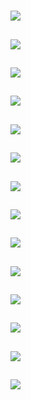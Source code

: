 # [](ContributionTable?__template__=property.md#cldf:VerbAgreementAggregatedByMarkerHasPreposedExponent)

## [](ParameterTable#cldf:1086)

![](MarkerHasPreposedExponentForADefault.jpg?parameters=1086&pacific-centered&padding-left=10&padding-right=10&padding-top=20&padding-bottom=20&width=12&height=8&markersize=15#cldfviz.map)

## [](ParameterTable#cldf:1087)

![](MarkerHasPreposedExponentForUDefault.jpg?parameters=1087&pacific-centered&padding-left=10&padding-right=10&padding-top=20&padding-bottom=20&width=12&height=8&markersize=15#cldfviz.map)

## [](ParameterTable#cldf:1088)

![](MarkerHasPreposedExponentForSDefault.jpg?parameters=1088&pacific-centered&padding-left=10&padding-right=10&padding-top=20&padding-bottom=20&width=12&height=8&markersize=15#cldfviz.map)

## [](ParameterTable#cldf:1089)

![](MarkerHasPreposedExponentForBDefault.jpg?parameters=1089&pacific-centered&padding-left=10&padding-right=10&padding-top=20&padding-bottom=20&width=12&height=8&markersize=15#cldfviz.map)

## [](ParameterTable#cldf:1090)

![](MarkerHasPreposedExponentForPOSSDefault.jpg?parameters=1090&pacific-centered&padding-left=10&padding-right=10&padding-top=20&padding-bottom=20&width=12&height=8&markersize=15#cldfviz.map)

## [](ParameterTable#cldf:1091)

![](MarkerHasPreposedExponentForARGNom.jpg?parameters=1091&pacific-centered&padding-left=10&padding-right=10&padding-top=20&padding-bottom=20&width=12&height=8&markersize=15#cldfviz.map)

## [](ParameterTable#cldf:1092)

![](MarkerHasPreposedExponentForOAdp.jpg?parameters=1092&pacific-centered&padding-left=10&padding-right=10&padding-top=20&padding-bottom=20&width=12&height=8&markersize=15#cldfviz.map)

## [](ParameterTable#cldf:1093)

![](MarkerHasPreposedExponentForAFF.jpg?parameters=1093&pacific-centered&padding-left=10&padding-right=10&padding-top=20&padding-bottom=20&width=12&height=8&markersize=15#cldfviz.map)

## [](ParameterTable#cldf:1094)

![](MarkerHasPreposedExponentForTDefault.jpg?parameters=1094&pacific-centered&padding-left=10&padding-right=10&padding-top=20&padding-bottom=20&width=12&height=8&markersize=15#cldfviz.map)

## [](ParameterTable#cldf:1095)

![](MarkerHasPreposedExponentForIDefault.jpg?parameters=1095&pacific-centered&padding-left=10&padding-right=10&padding-top=20&padding-bottom=20&width=12&height=8&markersize=15#cldfviz.map)

## [](ParameterTable#cldf:1096)

![](MarkerHasPreposedExponentForGDefault.jpg?parameters=1096&pacific-centered&padding-left=10&padding-right=10&padding-top=20&padding-bottom=20&width=12&height=8&markersize=15#cldfviz.map)

## [](ParameterTable#cldf:1097)

![](MarkerHasPreposedExponentForCore.jpg?parameters=1097&pacific-centered&padding-left=10&padding-right=10&padding-top=20&padding-bottom=20&width=12&height=8&markersize=15#cldfviz.map)

## [](ParameterTable#cldf:1098)

![](MarkerHasPreposedExponentForPat.jpg?parameters=1098&pacific-centered&padding-left=10&padding-right=10&padding-top=20&padding-bottom=20&width=12&height=8&markersize=15#cldfviz.map)

## [](ParameterTable#cldf:1099)

![](MarkerHasPreposedExponentForUBDefault.jpg?parameters=1099&pacific-centered&padding-left=10&padding-right=10&padding-top=20&padding-bottom=20&width=12&height=8&markersize=15#cldfviz.map)
